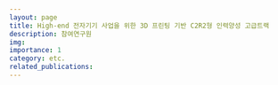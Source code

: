 ```yaml
---
layout: page
title: High-end 전자기기 사업을 위한 3D 프린팅 기반 C2R2형 인력양성 고급트랙
description: 참여연구원
img: 
importance: 1
category: etc.
related_publications:
---
```


